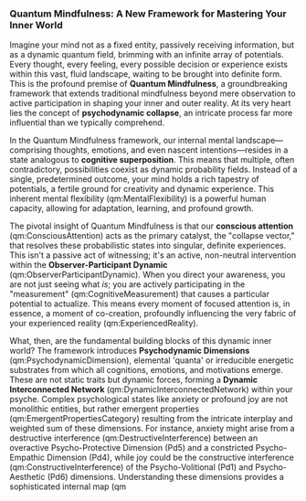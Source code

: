 ### Quantum Mindfulness: A New Framework for Mastering Your Inner World

Imagine your mind not as a fixed entity, passively receiving information, but as a dynamic quantum field, brimming with an infinite array of potentials. Every thought, every feeling, every possible decision or experience exists within this vast, fluid landscape, waiting to be brought into definite form. This is the profound premise of **Quantum Mindfulness**, a groundbreaking framework that extends traditional mindfulness beyond mere observation to active participation in shaping your inner and outer reality. At its very heart lies the concept of **psychodynamic collapse**, an intricate process far more influential than we typically comprehend.

In the Quantum Mindfulness framework, our internal mental landscape—comprising thoughts, emotions, and even nascent intentions—resides in a state analogous to **cognitive superposition**. This means that multiple, often contradictory, possibilities coexist as dynamic probability fields. Instead of a single, predetermined outcome, your mind holds a rich tapestry of potentials, a fertile ground for creativity and dynamic experience. This inherent mental flexibility (qm:MentalFlexibility) is a powerful human capacity, allowing for adaptation, learning, and profound growth.

The pivotal insight of Quantum Mindfulness is that our **conscious attention** (qm:ConsciousAttention) acts as the primary catalyst, the "collapse vector," that resolves these probabilistic states into singular, definite experiences. This isn't a passive act of witnessing; it's an active, non-neutral intervention within the **Observer-Participant Dynamic** (qm:ObserverParticipantDynamic). When you direct your awareness, you are not just seeing what *is*; you are actively participating in the "measurement" (qm:CognitiveMeasurement) that causes a particular potential to actualize. This means every moment of focused attention is, in essence, a moment of co-creation, profoundly influencing the very fabric of your experienced reality (qm:ExperiencedReality).

What, then, are the fundamental building blocks of this dynamic inner world? The framework introduces **Psychodynamic Dimensions** (qm:PsychodynamicDimension), elemental 'quanta' or irreducible energetic substrates from which all cognitions, emotions, and motivations emerge. These are not static traits but dynamic forces, forming a **Dynamic Interconnected Network** (qm:DynamicInterconnectedNetwork) within your psyche. Complex psychological states like anxiety or profound joy are not monolithic entities, but rather emergent properties (qm:EmergentPropertiesCategory) resulting from the intricate interplay and weighted sum of these dimensions. For instance, anxiety might arise from a destructive interference (qm:DestructiveInterference) between an overactive Psycho-Protective Dimension (Pd5) and a constricted Psycho-Empathic Dimension (Pd4), while joy could be the constructive interference (qm:ConstructiveInterference) of the Psycho-Volitional (Pd1) and Psycho-Aesthetic (Pd6) dimensions. Understanding these dimensions provides a sophisticated internal map (qm